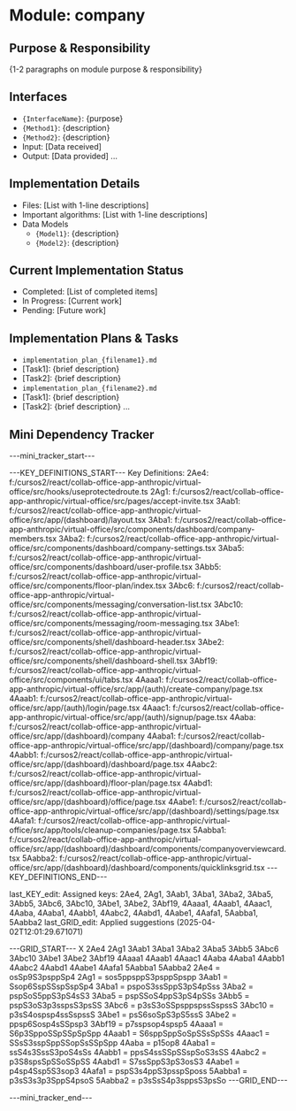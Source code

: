 # Module: company

## Purpose & Responsibility
{1-2 paragraphs on module purpose & responsibility}

## Interfaces
* `{InterfaceName}`: {purpose}
* `{Method1}`: {description}
* `{Method2}`: {description}
* Input: [Data received]
* Output: [Data provided]
...

## Implementation Details
* Files: [List with 1-line descriptions]
* Important algorithms: [List with 1-line descriptions]
* Data Models
    * `{Model1}`: {description}
    * `{Model2}`: {description}

## Current Implementation Status
* Completed: [List of completed items]
* In Progress: [Current work]
* Pending: [Future work]

## Implementation Plans & Tasks
* `implementation_plan_{filename1}.md`
* [Task1]: {brief description}
* [Task2]: {brief description}
* `implementation_plan_{filename2}.md`
* [Task1]: {brief description}
* [Task2]: {brief description} 
...

## Mini Dependency Tracker
---mini_tracker_start---

---KEY_DEFINITIONS_START---
Key Definitions:
2Ae4: f:/cursos2/react/collab-office-app-anthropic/virtual-office/src/hooks/useprotectedroute.ts
2Ag1: f:/cursos2/react/collab-office-app-anthropic/virtual-office/src/pages/accept-invite.tsx
3Aab1: f:/cursos2/react/collab-office-app-anthropic/virtual-office/src/app/(dashboard)/layout.tsx
3Aba1: f:/cursos2/react/collab-office-app-anthropic/virtual-office/src/components/dashboard/company-members.tsx
3Aba2: f:/cursos2/react/collab-office-app-anthropic/virtual-office/src/components/dashboard/company-settings.tsx
3Aba5: f:/cursos2/react/collab-office-app-anthropic/virtual-office/src/components/dashboard/user-profile.tsx
3Abb5: f:/cursos2/react/collab-office-app-anthropic/virtual-office/src/components/floor-plan/index.tsx
3Abc6: f:/cursos2/react/collab-office-app-anthropic/virtual-office/src/components/messaging/conversation-list.tsx
3Abc10: f:/cursos2/react/collab-office-app-anthropic/virtual-office/src/components/messaging/room-messaging.tsx
3Abe1: f:/cursos2/react/collab-office-app-anthropic/virtual-office/src/components/shell/dashboard-header.tsx
3Abe2: f:/cursos2/react/collab-office-app-anthropic/virtual-office/src/components/shell/dashboard-shell.tsx
3Abf19: f:/cursos2/react/collab-office-app-anthropic/virtual-office/src/components/ui/tabs.tsx
4Aaaa1: f:/cursos2/react/collab-office-app-anthropic/virtual-office/src/app/(auth)/create-company/page.tsx
4Aaab1: f:/cursos2/react/collab-office-app-anthropic/virtual-office/src/app/(auth)/login/page.tsx
4Aaac1: f:/cursos2/react/collab-office-app-anthropic/virtual-office/src/app/(auth)/signup/page.tsx
4Aaba: f:/cursos2/react/collab-office-app-anthropic/virtual-office/src/app/(dashboard)/company
4Aaba1: f:/cursos2/react/collab-office-app-anthropic/virtual-office/src/app/(dashboard)/company/page.tsx
4Aabb1: f:/cursos2/react/collab-office-app-anthropic/virtual-office/src/app/(dashboard)/dashboard/page.tsx
4Aabc2: f:/cursos2/react/collab-office-app-anthropic/virtual-office/src/app/(dashboard)/floor-plan/page.tsx
4Aabd1: f:/cursos2/react/collab-office-app-anthropic/virtual-office/src/app/(dashboard)/office/page.tsx
4Aabe1: f:/cursos2/react/collab-office-app-anthropic/virtual-office/src/app/(dashboard)/settings/page.tsx
4Aafa1: f:/cursos2/react/collab-office-app-anthropic/virtual-office/src/app/tools/cleanup-companies/page.tsx
5Aabba1: f:/cursos2/react/collab-office-app-anthropic/virtual-office/src/app/(dashboard)/dashboard/components/companyoverviewcard.tsx
5Aabba2: f:/cursos2/react/collab-office-app-anthropic/virtual-office/src/app/(dashboard)/dashboard/components/quicklinksgrid.tsx
---KEY_DEFINITIONS_END---

last_KEY_edit: Assigned keys: 2Ae4, 2Ag1, 3Aab1, 3Aba1, 3Aba2, 3Aba5, 3Abb5, 3Abc6, 3Abc10, 3Abe1, 3Abe2, 3Abf19, 4Aaaa1, 4Aaab1, 4Aaac1, 4Aaba, 4Aaba1, 4Aabb1, 4Aabc2, 4Aabd1, 4Aabe1, 4Aafa1, 5Aabba1, 5Aabba2
last_GRID_edit: Applied suggestions (2025-04-02T12:01:29.671071)

---GRID_START---
X 2Ae4 2Ag1 3Aab1 3Aba1 3Aba2 3Aba5 3Abb5 3Abc6 3Abc10 3Abe1 3Abe2 3Abf19 4Aaaa1 4Aaab1 4Aaac1 4Aaba 4Aaba1 4Aabb1 4Aabc2 4Aabd1 4Aabe1 4Aafa1 5Aabba1 5Aabba2
2Ae4 = osSp9S3psppSp4
2Ag1 = sos5ppsppS3psppSpspp
3Aab1 = Ssop6SspSSspSspSp4
3Aba1 = pspoS3ssSppS3pS4pSss
3Aba2 = pspSoS5ppS3pS4sS3
3Aba5 = pspSSoS4ppS3pS4pSSs
3Abb5 = pspS3oS3p3sspsS3psSS
3Abc6 = p3sS3oSSpsppspssSspssS
3Abc10 = p3sS4ospsp4ssSspssS
3Abe1 = psS6soSpS3pS5ssS
3Abe2 = ppsp6Sosp4sSSpsp3
3Abf19 = p7sspsop4spsp5
4Aaaa1 = S6p3SppoSSpSSpSpSpp
4Aaab1 = S6sppSppSoSpSSsSpSSs
4Aaac1 = SSsS3sspSppSSopSsSSpSpp
4Aaba = p15op8
4Aaba1 = ssS4s3SssS3poS4sSs
4Aabb1 = ppsS4ssSSpSSspSoS3sSS
4Aabc2 = p3S8spsSpSSoSSpSS
4Aabd1 = S7ssSppS3pS3osS3
4Aabe1 = p4sp4Ssp5S3sop3
4Aafa1 = pspS3s4ppS3psspSposs
5Aabba1 = p3sS3s3p3SppS4psoS
5Aabba2 = p3sSsS4p3sppsS3psSo
---GRID_END---

---mini_tracker_end---
